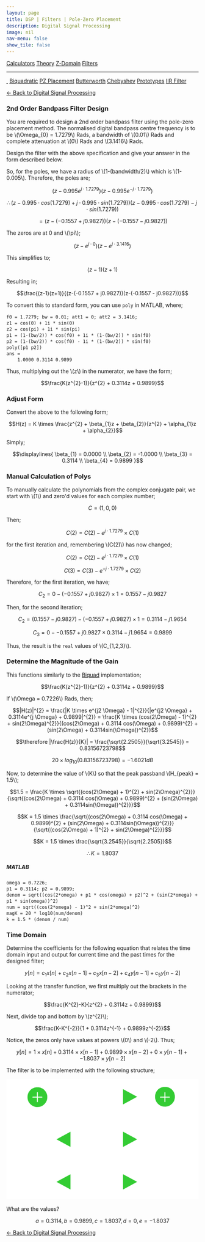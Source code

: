 ```yaml
---
layout: page
title: DSP | Filters | Pole-Zero Placement
description: Digital Signal Processing
image: nil
nav-menu: false
show_tile: false
---
```


<script type="text/javascript" id="MathJax-script" async
  src="https://cdn.jsdelivr.net/npm/mathjax@3/es5/tex-mml-chtml.js">
</script>
<script>
MathJax = {
  tex: {
    inlineMath: [['\\(', '\\)']]
  }
};
</script>

<a href="../calculators.html" class="button small">Calculators</a>
<a href="../theory" class="button small">Theory</a>
<a href="../z-domain" class="button small">Z-Domain</a>
<a href="../filters" class="button special small">Filters</a>

<hr />

<a href="./" style="border-bottom: none;"><i class="icon fa-home">&nbsp;</i></a>
<a href="biquad.html" class="button small">Biquadratic</a>
<a href="pz-placement.html" class="button special small">PZ Placement</a>
<a href="butterworth.html" class="button small">Butterworth</a>
<a href="chebyshev-type-1.html" class="button small">Chebyshev</a>
<a href="prototypes.html" class="button small">Prototypes</a>
<a href="iir-filter.html" class="button small">IIR Filter</a>

<a href="/digital-signal-processing">&#x2190; Back to Digital Signal Processing</a>

### 2nd Order Bandpass Filter Design

You are required to design a 2nd order bandpass filter using the pole-zero placement method. The normalised digital bandpass centre frequency is to be \\(\Omega_{0} = 1.7279\\) Rads, a bandwidth of \\(0.01\\) Rads and complete attenuation at \\(0\\) Rads and \\(3.1416\\) Rads.

Design the filter with the above specification and give your answer in the form described below.

So, for the poles, we have a radius of \\(1-(bandwidth/2)\\) which is \\(1-0.005\\). Therefore, the poles are;

$$(z-0.995e^{j \cdot 1.7279})(z-0.995e^{-j \cdot 1.7279})$$

$$\therefore (z-0.995 \cdot cos(1.7279)+j \cdot 0.995 \cdot sin(1.7279))(z-0.995 \cdot cos(1.7279)-j \cdot sin(1.7279))$$

$$= (z-(-0.1557 + j0.9827))(z-(-0.1557 - j0.9827))$$

The zeros are at 0 and \\(\pi\\);

$$(z-e^{j \cdot 0})(z-e^{j \cdot 3.1416})$$

This simplifies to;

$$(z-1)(z+1)$$

Resulting in;

$$\frac{(z-1)(z+1)}{(z-(-0.1557 + j0.9827))(z-(-0.1557 - j0.9827))}$$

To convert this to standard form, you can use <code>poly</code> in MATLAB, where;

    f0 = 1.7279; bw = 0.01; att1 = 0; att2 = 3.1416;
    z1 = cos(0) + 1i * sin(0)
    z2 = cos(pi) + 1i * sin(pi)
    p1 = (1-(bw/2)) * cos(f0) + 1i * (1-(bw/2)) * sin(f0)
    p2 = (1-(bw/2)) * cos(f0) - 1i * (1-(bw/2)) * sin(f0)
    poly([p1 p2])
    ans =
        1.0000 0.3114 0.9899

Thus, multiplying out the \\(z\\) in the numerator, we have the form;

$$\frac{K(z^{2}-1)}{z^{2} + 0.3114z + 0.9899}$$

### Adjust Form

Convert the above to the following form;

$$H(z) = K \times \frac{z^{2} + \beta_{1}z + \beta_{2}}{z^{2} + \alpha_{1}z + \alpha_{2}}$$

Simply;

$$\displaylines{
\beta_{1} = 0.0000 \\
\beta_{2} = -1.0000 \\
\beta_{3} = 0.3114 \\
\beta_{4} = 0.9899
}$$

### Manual Calculation of Polys

To manually calculate the polynomials from the complex conjugate pair, we start with \\(1\\) and zero'd values for each complex number;

$$C = (1,0,0)$$

Then;

$$C(2) = C(2) - e^{j \cdot 1.7279} \times C(1)$$

for the first iteration and, remembering \\(C(2)\\) has now changed;

$$C(2) = C(2) - e^{j \cdot 1.7279} \times C(1)$$

$$C(3) = C(3) - e^{-j \cdot 1.7279} \times C(2)$$

Therefore, for the first iteration, we have;

$$C_{2} = 0 - (-0.1557 + j0.9827) \times 1 = 0.1557 - j0.9827$$

Then, for the second iteration;

$$C_{2} = (0.1557 - j0.9827) - (-0.1557 + j0.9827) \times 1 = 0.3114 - j1.9654$$

$$C_{3} = 0 - -0.1557 + j0.9827 \times 0.3114 - j1.9654 = 0.9899$$

Thus, the result is the <code>real</code> values of \\(C_{1,2,3}\\).

### Determine the Magnitude of the Gain

This functions similarly to the <a href="biquad.html">Biquad</a> implementation;

$$\frac{K(z^{2}-1)}{z^{2} + 0.3114z + 0.9899}$$

If \\(\Omega = 0.7226\\) Rads, then;

$$|H(z)|^{2} = \frac{|K \times e^{j2 \Omega} - 1|^{2}}{|e^{j2 \Omega} + 0.3114e^{j \Omega} + 0.9899|^{2}} = \frac{K \times (cos(2\Omega) - 1)^{2} + sin(2\Omega)^{2}}{(cos(2\Omega) + 0.3114 cos(\Omega) + 0.9899)^{2} + (sin(2\Omega) + 0.3114sin(\Omega))^{2}}$$

$$\therefore |\frac{H(z)}{K}| = \frac{\sqrt{2.2505}}{\sqrt{3.2545}} = 0.83156723798$$

$$20 \times log_{10}(0.83156723798) = -1.6021dB$$

Now, to determine the value of \\(K\\) so that the peak passband \\(H_{peak} = 1.5\\);

$$1.5 = \frac{K \times \sqrt{(cos(2\Omega) + 1)^{2} + sin(2\Omega)^{2}}}{\sqrt{(cos(2\Omega) + 0.3114 cos(\Omega) + 0.9899)^{2} + (sin(2\Omega) + 0.3114sin(\Omega))^{2}}}$$

$$K = 1.5 \times \frac{\sqrt{(cos(2\Omega) + 0.3114 cos(\Omega) + 0.9899)^{2} + (sin(2\Omega) + 0.3114sin(\Omega))^{2}}}{\sqrt{(cos(2\Omega) + 1)^{2} + sin(2\Omega)^{2}}}$$

$$K = 1.5 \times \frac{\sqrt{3.2545}}{\sqrt{2.2505}}$$

$$\therefore K = 1.8037$$

##### MATLAB

    omega = 0.7226;
    p1 = 0.3114; p2 = 0.9899;
    denom = sqrt((cos(2*omega) + p1 * cos(omega) + p2)^2 + (sin(2*omega) + p1 * sin(omega))^2)
    num = sqrt((cos(2*omega) - 1)^2 + sin(2*omega)^2)
    magK = 20 * log10(num/denom)
    k = 1.5 * (denom / num)

### Time Domain

Determine the coefficients for the following equation that relates the time domain input and output for current time and the past times for the designed filter;

$$y[n] = c_{1}x[n] + c_{2}x[n-1] + c_{3}x[n-2] + c_{4}y[n-1] + c_{5}y[n-2]$$

Looking at the transfer function, we first multiply out the brackets in the numerator;

$$\frac{K^{2}-K}{z^{2} + 0.3114z + 0.9899}$$

Next, divide top and bottom by \\(z^{2}\\);

$$\frac{K-K^{-2}}{1 + 0.3114z^{-1} + 0.9899z^{-2}}$$

Notice, the zeros only have values at powers \\(0\\) and \\(-2\\). Thus;

$$y[n] = 1 \times x[n] + 0.3114 \times x[n-1] + 0.9899 \times x[n-2] + 0 \times y[n-1] + -1.8037 \times y[n-2]$$

The filter is to be implemented with the following structure;

<img src="/assets/images/dsp/biquad.png" />

What are the values?

$$a = 0.3114, b = 0.9899, c = 1.8037, d = 0, e = -1.8037$$

<a href="/digital-signal-processing">&#x2190; Back to Digital Signal Processing</a>